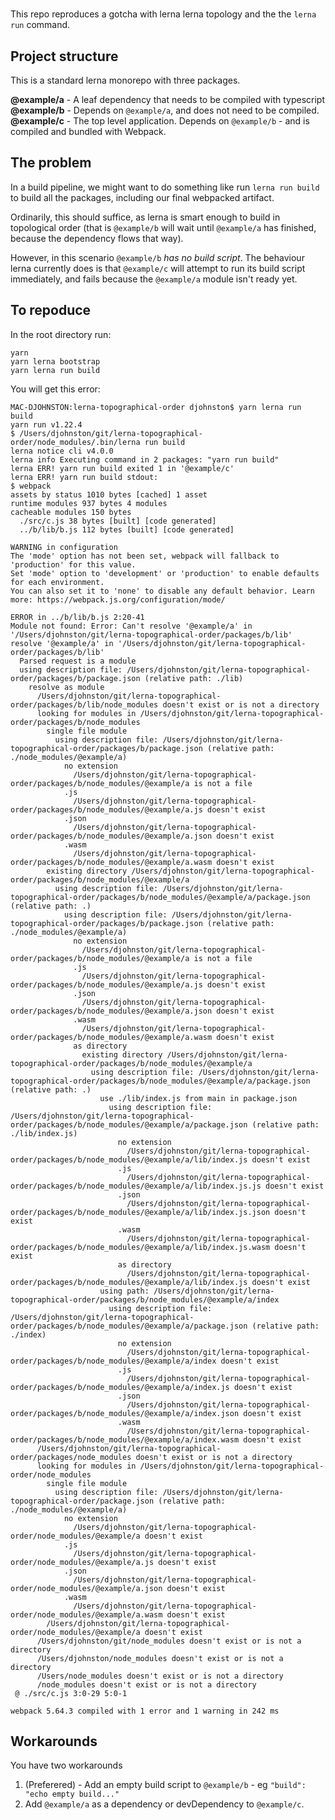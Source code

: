 # 

This repo reproduces a gotcha with lerna lerna topology and the the `lerna run` command. 

## Project structure

This is a standard lerna monorepo with three packages. 

**@example/a** - A leaf dependency that needs to be compiled with typescript
**@example/b** - Depends on `@example/a`, and does not need to be compiled. 
**@example/c** - The top level application. Depends on `@example/b` - and is compiled and bundled with Webpack. 

## The problem 

In a build pipeline, we might want to do something like run `lerna run build` to build all the packages, including our final webpacked artifact. 

Ordinarily, this should suffice, as lerna is smart enough to build in topological order (that is `@example/b` will wait until `@example/a` has finished, because the dependency flows that way). 

However, in this scenario `@example/b` _has no build script_. The behaviour lerna currently does is that `@example/c` will attempt to run its build script immediately, and fails because the `@example/a` module isn't ready yet. 

## To repoduce

In the root directory run: 

```
yarn
yarn lerna bootstrap 
yarn lerna run build 

```


You will get this error: 

```
MAC-DJOHNSTON:lerna-topographical-order djohnston$ yarn lerna run build
yarn run v1.22.4
$ /Users/djohnston/git/lerna-topographical-order/node_modules/.bin/lerna run build
lerna notice cli v4.0.0
lerna info Executing command in 2 packages: "yarn run build"
lerna ERR! yarn run build exited 1 in '@example/c'
lerna ERR! yarn run build stdout:
$ webpack
assets by status 1010 bytes [cached] 1 asset
runtime modules 937 bytes 4 modules
cacheable modules 150 bytes
  ./src/c.js 38 bytes [built] [code generated]
  ../b/lib/b.js 112 bytes [built] [code generated]

WARNING in configuration
The 'mode' option has not been set, webpack will fallback to 'production' for this value.
Set 'mode' option to 'development' or 'production' to enable defaults for each environment.
You can also set it to 'none' to disable any default behavior. Learn more: https://webpack.js.org/configuration/mode/

ERROR in ../b/lib/b.js 2:20-41
Module not found: Error: Can't resolve '@example/a' in '/Users/djohnston/git/lerna-topographical-order/packages/b/lib'
resolve '@example/a' in '/Users/djohnston/git/lerna-topographical-order/packages/b/lib'
  Parsed request is a module
  using description file: /Users/djohnston/git/lerna-topographical-order/packages/b/package.json (relative path: ./lib)
    resolve as module
      /Users/djohnston/git/lerna-topographical-order/packages/b/lib/node_modules doesn't exist or is not a directory
      looking for modules in /Users/djohnston/git/lerna-topographical-order/packages/b/node_modules
        single file module
          using description file: /Users/djohnston/git/lerna-topographical-order/packages/b/package.json (relative path: ./node_modules/@example/a)
            no extension
              /Users/djohnston/git/lerna-topographical-order/packages/b/node_modules/@example/a is not a file
            .js
              /Users/djohnston/git/lerna-topographical-order/packages/b/node_modules/@example/a.js doesn't exist
            .json
              /Users/djohnston/git/lerna-topographical-order/packages/b/node_modules/@example/a.json doesn't exist
            .wasm
              /Users/djohnston/git/lerna-topographical-order/packages/b/node_modules/@example/a.wasm doesn't exist
        existing directory /Users/djohnston/git/lerna-topographical-order/packages/b/node_modules/@example/a
          using description file: /Users/djohnston/git/lerna-topographical-order/packages/b/node_modules/@example/a/package.json (relative path: .)
            using description file: /Users/djohnston/git/lerna-topographical-order/packages/b/package.json (relative path: ./node_modules/@example/a)
              no extension
                /Users/djohnston/git/lerna-topographical-order/packages/b/node_modules/@example/a is not a file
              .js
                /Users/djohnston/git/lerna-topographical-order/packages/b/node_modules/@example/a.js doesn't exist
              .json
                /Users/djohnston/git/lerna-topographical-order/packages/b/node_modules/@example/a.json doesn't exist
              .wasm
                /Users/djohnston/git/lerna-topographical-order/packages/b/node_modules/@example/a.wasm doesn't exist
              as directory
                existing directory /Users/djohnston/git/lerna-topographical-order/packages/b/node_modules/@example/a
                  using description file: /Users/djohnston/git/lerna-topographical-order/packages/b/node_modules/@example/a/package.json (relative path: .)
                    use ./lib/index.js from main in package.json
                      using description file: /Users/djohnston/git/lerna-topographical-order/packages/b/node_modules/@example/a/package.json (relative path: ./lib/index.js)
                        no extension
                          /Users/djohnston/git/lerna-topographical-order/packages/b/node_modules/@example/a/lib/index.js doesn't exist
                        .js
                          /Users/djohnston/git/lerna-topographical-order/packages/b/node_modules/@example/a/lib/index.js.js doesn't exist
                        .json
                          /Users/djohnston/git/lerna-topographical-order/packages/b/node_modules/@example/a/lib/index.js.json doesn't exist
                        .wasm
                          /Users/djohnston/git/lerna-topographical-order/packages/b/node_modules/@example/a/lib/index.js.wasm doesn't exist
                        as directory
                          /Users/djohnston/git/lerna-topographical-order/packages/b/node_modules/@example/a/lib/index.js doesn't exist
                    using path: /Users/djohnston/git/lerna-topographical-order/packages/b/node_modules/@example/a/index
                      using description file: /Users/djohnston/git/lerna-topographical-order/packages/b/node_modules/@example/a/package.json (relative path: ./index)
                        no extension
                          /Users/djohnston/git/lerna-topographical-order/packages/b/node_modules/@example/a/index doesn't exist
                        .js
                          /Users/djohnston/git/lerna-topographical-order/packages/b/node_modules/@example/a/index.js doesn't exist
                        .json
                          /Users/djohnston/git/lerna-topographical-order/packages/b/node_modules/@example/a/index.json doesn't exist
                        .wasm
                          /Users/djohnston/git/lerna-topographical-order/packages/b/node_modules/@example/a/index.wasm doesn't exist
      /Users/djohnston/git/lerna-topographical-order/packages/node_modules doesn't exist or is not a directory
      looking for modules in /Users/djohnston/git/lerna-topographical-order/node_modules
        single file module
          using description file: /Users/djohnston/git/lerna-topographical-order/package.json (relative path: ./node_modules/@example/a)
            no extension
              /Users/djohnston/git/lerna-topographical-order/node_modules/@example/a doesn't exist
            .js
              /Users/djohnston/git/lerna-topographical-order/node_modules/@example/a.js doesn't exist
            .json
              /Users/djohnston/git/lerna-topographical-order/node_modules/@example/a.json doesn't exist
            .wasm
              /Users/djohnston/git/lerna-topographical-order/node_modules/@example/a.wasm doesn't exist
        /Users/djohnston/git/lerna-topographical-order/node_modules/@example/a doesn't exist
      /Users/djohnston/git/node_modules doesn't exist or is not a directory
      /Users/djohnston/node_modules doesn't exist or is not a directory
      /Users/node_modules doesn't exist or is not a directory
      /node_modules doesn't exist or is not a directory
 @ ./src/c.js 3:0-29 5:0-1

webpack 5.64.3 compiled with 1 error and 1 warning in 242 ms
```


## Workarounds

You have two workarounds 

1. (Preferered) - Add an empty build script to `@example/b` - eg `"build": "echo empty build..."`
2. Add `@example/a` as a dependency or devDependency to `@example/c`. 

